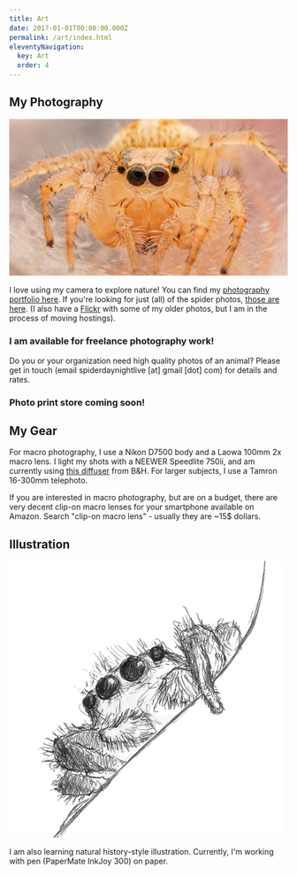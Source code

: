 ```yaml
---
title: Art
date: 2017-01-01T00:00:00.000Z
permalink: /art/index.html
eleventyNavigation:
  key: Art
  order: 4
---
```

## My Photography

![](/static/img/20200607-sae_2613.jpg)

I love using my camera to explore nature! You can find my [photography portfolio here](https://lightroom.adobe.com/shares/a81e891b276843d5b7bcc344ab94a8c2). If you're looking for just (all) of the spider photos, [those are here](https://lightroom.adobe.com/shares/c281c904082444e39304f9050ea549fb). (I also have a [Flickr](https://www.flickr.com/photos/saecheverri/) with some of my older photos, but I am in the process of moving hostings).

### **I am available for freelance photography work!** 

Do you or your organization need high quality photos of an animal? Please get in touch (email spiderdaynightlive \[at] gmail \[dot] com) for details and rates.

### **Photo print store coming soon!**

## My Gear

For macro photography, I use a Nikon D7500 body and a Laowa 100mm 2x macro lens. I light my shots with a NEEWER Speedlite 750ii, and am currently using [this diffuser](https://www.bhphotovideo.com/c/product/1499346-REG/angler_psfd_100_portable_speedlight_flash_diffuser.html) from B&H. For larger subjects, I use a Tamron 16-300mm telephoto.

If you are interested in macro photography, but are on a budget, there are very decent clip-on macro lenses for your smartphone available on Amazon. Search "clip-on macro lens" - usually they are ~15$ dollars.

## Illustration

![](/static/img/spider-doodle-500x.png)

I am also learning natural history-style illustration. Currently, I'm working with pen (PaperMate InkJoy 300) on paper.